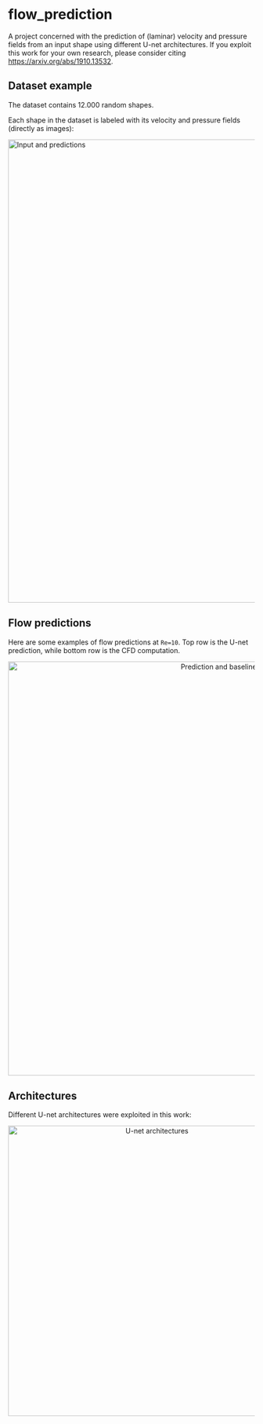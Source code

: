 # flow_prediction

A project concerned with the prediction of (laminar) velocity and pressure fields from an input shape using different U-net architectures. If you exploit this work for your own research, please consider citing https://arxiv.org/abs/1910.13532.

## Dataset example

The dataset contains 12.000 random shapes.

Each shape in the dataset is labeled with its velocity and pressure fields (directly as images):

<img width="944" alt="Input and predictions" src="https://user-images.githubusercontent.com/44053700/64676014-dec10f80-d474-11e9-970b-ceaf83bcef5b.png">

## Flow predictions

Here are some examples of flow predictions at ```Re=10```. Top row is the U-net prediction, while bottom row is the CFD computation.

<p align="center">
  <img width="844" alt="Prediction and baseline" src="https://user-images.githubusercontent.com/44053700/64676087-0912cd00-d475-11e9-8d50-2b3ffa012950.png">
</p>

## Architectures

Different U-net architectures were exploited in this work:

<p align="center">
  <img width="592" alt="U-net architectures" src="https://user-images.githubusercontent.com/44053700/64676009-d9fc5b80-d474-11e9-9cd4-89aa075af3c6.png">
</p>
